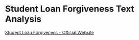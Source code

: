 # Student Loan Forgiveness Text Analysis

[Student Loan Forgiveness - Official Website](https://student-loan-forgiveness.github.io/Student-Loan-Forgiveness/)